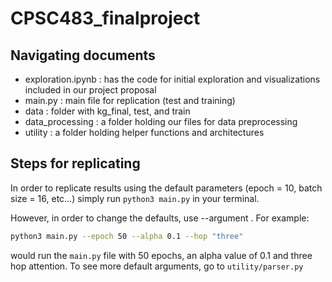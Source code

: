 # CPSC483_finalproject

## Navigating documents 

- exploration.ipynb : has the code for initial exploration and visualizations included in our project proposal 
- main.py : main file for replication (test and training)
- data : folder with kg_final, test, and train 
- data_processing : a folder holding our files for data preprocessing
- utility : a folder holding helper functions and architectures 


## Steps for replicating 

In order to replicate results using the default parameters (epoch = 10, batch size = 16, etc...) simply run ``python3 main.py`` in your terminal. 

However, in order to change the defaults, use --argument <value>. For example: 

```bash
python3 main.py --epoch 50 --alpha 0.1 --hop "three"
```
would run the  ``main.py`` file with 50 epochs, an alpha value of 0.1 and three hop attention. To see more default arguments, go to `utility/parser.py`


